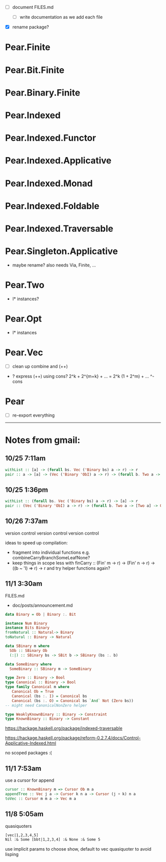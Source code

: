 - [ ] document FILES.md
  - [ ] write documentation as we add each file

- [X] rename package?


# Pear.Finite
# Pear.Bit.Finite
# Pear.Binary.Finite
# Pear.Indexed
# Pear.Indexed.Functor
# Pear.Indexed.Applicative
# Pear.Indexed.Monad
# Pear.Indexed.Foldable
# Pear.Indexed.Traversable

# Pear.Singleton.Applicative
- maybe rename? also needs Via, Finite, ...

# Pear.Two
- I\* instances?
# Pear.Opt
- I\* instances
# Pear.Vec
- [ ] clean up combine and (++)
- ? express (++) using cons?
    2^k + 2^{m+k} + ... = 2^k (1 + 2^m) + ...
                                ^- cons

# Pear
- [ ] re-export everything

---

# Notes from gmail:

## 10/25 7:11am

```haskell
withList :: [a] -> (forall bs. Vec ('Binary bs) a -> r) -> r
pair :: a -> [a] -> (Vec ('Binary 'ObI) a -> r) -> (forall b. Two a -> [Two a] -> Opt b a -> r) -> r
```

## 10/25 1:36pm

```haskell
withList :: (forall bs. Vec ('Binary bs) a -> r) -> [a] -> r
pair :: (Vec ('Binary 'ObI) a -> r) -> (forall b. Two a -> [Two a] -> Opt b a -> r) -> a -> [a] -> r
```

## 10/26 7:37am

version control
version control
version control

ideas to speed up compilation:
- fragment into individual functions e.g. combineCarryBranchSomeLeafNone?
- keep things in scope less with finCarry :: (Fin' m -> r) -> (Fin' n -> r) -> ((b ~ 'I) => r) -> r and try helper functions again?

## 11/1 3:30am

FILES.md
- doc/posts/announcement.md

```haskell
data Binary = Ob | Binary :. Bit

instance Num Binary
instance Bits Binary
fromNatural :: Natural-> Binary
toNatural :: Binary -> Natural

data SBinary m where
  SOb :: SBinary Ob
  (:|) :: SBinary bs -> SBit b -> SBinary (bs :. b)

data SomeBinary where
  SomeBinary :: SBinary m -> SomeBinary

type Zero :: Binary -> Bool
type Canonical :: Binary -> Bool
type family Canonical m where
   Canonical Ob = True
   Canonical (bs :. I) = Canonical bs
   Canonical (bs :. O) = Canonical bs `And` Not (Zero bs))
-- might need CanonicalNonZero helper

type WeaklyKnownBinary :: Binary -> Constraint
type KnownBinary :: Binary -> Constant
```

https://hackage.haskell.org/package/indexed-traversable
 
https://hackage.haskell.org/package/reform-0.2.7.4/docs/Control-Applicative-Indexed.html

no scoped packages :(

## 11/1 7:53am

use a cursor for append

```haskell
cursor :: KnownBinary m => Cursor Ob m a
appendTree :: Vec j a -> Cursor k n a -> Cursor (j + k) n a
toVec :: Cursor m m a -> Vec m a
```

## 11/8 5:05am

quasiquoters

```haskell
[vec|1,2,3,4,5]
Nil :& Some [bbt|1,2,3,4] :& None :& Some 5
```

use implicit params to choose show, default to vec quasiquoter to avoid lisping
